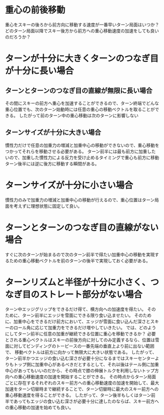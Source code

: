 # 重心の前後移動
重心をスキーの後ろから前方向に移動する速度が一番早いターン局面はいつか？
どのターン局面以降でスキー後方から前方への重心移動速度の加速をしても良いのだろうか？

# ターンが十分に大きくターンのつなぎ目が十分に長い場合
## ターンとターンのつなぎ目の直線が無限に長い場合
その間にスキーの前方へ重心を加速することができるので、ターン終端でどんな重心位置でも、次のターン始動時には任意の重心の移動ベクトルを取ることができる。
したがって前のターン中の重心移動は次のターンに影響しない

## ターンサイズが十分に大きい場合
慣性力だけで任意の加重力の増減と加重中心の移動ができないので、重心移動をつかってそれらを移動させる必要がある。
ターン前半には最も前方に加重したいので、加重した慣性力による反力を受け止めるタイミングで重心も前方に移動
ターン後半には逆に後方に移動する瞬間がある。


# ターンサイズが十分に小さい場合
慣性力のみで加重力の増減と加重中心の移動が行えるので、重心位置はターン局面を考えずに理想状態に固定して良い。

# ターンとターンのつなぎ目の直線がない場合
すぐに次のターンが始まるので次のターン前半で得たい加重中心の移動を実現するための重心移動ベクトルを前のターンの後半で実現しておく必要がある。

# ターンリズムと半径が十分に小さく、つなぎ目のストレート部分がない場合
ターン中エッジグリップをできるだけ得て、横方向への加速度を得たい。
そのために、ターン前半にエッジを雪面にできる限り食い込ませたい。
そのために、加重中心をできるだけ前方において、エッジが雪面に食い込んだ深さとスキーのロール角に応じて加重力をできるだけ増やしていきたい。
では、どのようにしてターン前半に任意の加重が継続できる位置に重心を移動できるか？
必要とされる重心ベクトルはスキーの前後方向に対してのみ定義するなら、位置は雪面に対してビンディングのトーピースの一番先端の垂直上より前に出ない範囲で、
移動ベクトルは前方に向かって無限大に大きい状態である。
したがって、ターン前半かつエッジの食い込む深さが必要十分になるまではスキーセンターよりもトップ側に加重中心があるべきだとするとして、それ以後はテール側に加重中心があってもいいのだから、その時点で膝の伸展トルクを利用しないトップ方向への重心移動速度の加速を開始することができる。
その時点からターン局面ごとに存在するそれぞれのスキー前方への重心移動速度の加速を開始して、最大加速をターン切替時まで継続することで、ターン切替時に最大のスキー前方への重心移動速度を得ることができる。
したがって、ターン後半もしくはターン前半であってもエッジの食い込む深さが必要十分に達したのならば、スキー前方への重心移動の加速を始めても良い。